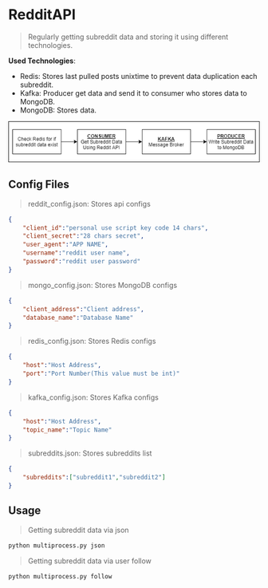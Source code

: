 # RedditAPI
> Regularly getting subreddit data and storing it using different technologies.

**Used Technologies**:
* Redis: Stores last pulled posts unixtime to prevent data duplication each subreddit.
* Kafka: Producer get data and send it to consumer who stores data to MongoDB.
* MongoDB: Stores data.

<p align="center">
  <img src="/images/system.png">
</p>

## Config Files
> reddit_config.json: Stores api configs
```json
{
    "client_id":"personal use script key code 14 chars",
    "client_secret":"28 chars secret",
    "user_agent":"APP NAME",
    "username":"reddit user name",
    "password":"reddit user password"
}
```
> mongo_config.json: Stores MongoDB configs
```json
{
    "client_address":"Client address",
    "database_name":"Database Name"
}
```
> redis_config.json: Stores Redis configs
```json
{
    "host":"Host Address",
    "port":"Port Number(This value must be int)"
}
```
> kafka_config.json: Stores Kafka configs
```json
{
    "host":"Host Address",
    "topic_name":"Topic Name"
}
```
> subreddits.json: Stores subreddits list

```json
{
    "subreddits":["subreddit1","subreddit2"]    
}
```

## Usage

> Getting subreddit data via json
```cmd
python multiprocess.py json
```
> Getting subreddit data via user follow
```cmd
python multiprocess.py follow
```
